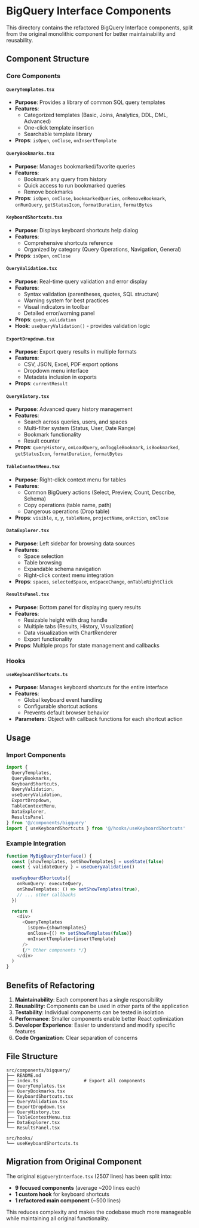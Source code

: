 # BigQuery Interface Components

This directory contains the refactored BigQuery Interface components, split from the original monolithic component for better maintainability and reusability.

## Component Structure

### Core Components

#### `QueryTemplates.tsx`
- **Purpose**: Provides a library of common SQL query templates
- **Features**: 
  - Categorized templates (Basic, Joins, Analytics, DDL, DML, Advanced)
  - One-click template insertion
  - Searchable template library
- **Props**: `isOpen`, `onClose`, `onInsertTemplate`

#### `QueryBookmarks.tsx`
- **Purpose**: Manages bookmarked/favorite queries
- **Features**:
  - Bookmark any query from history
  - Quick access to run bookmarked queries
  - Remove bookmarks
- **Props**: `isOpen`, `onClose`, `bookmarkedQueries`, `onRemoveBookmark`, `onRunQuery`, `getStatusIcon`, `formatDuration`, `formatBytes`

#### `KeyboardShortcuts.tsx`
- **Purpose**: Displays keyboard shortcuts help dialog
- **Features**:
  - Comprehensive shortcuts reference
  - Organized by category (Query Operations, Navigation, General)
- **Props**: `isOpen`, `onClose`

#### `QueryValidation.tsx`
- **Purpose**: Real-time query validation and error display
- **Features**:
  - Syntax validation (parentheses, quotes, SQL structure)
  - Warning system for best practices
  - Visual indicators in toolbar
  - Detailed error/warning panel
- **Props**: `query`, `validation`
- **Hook**: `useQueryValidation()` - provides validation logic

#### `ExportDropdown.tsx`
- **Purpose**: Export query results in multiple formats
- **Features**:
  - CSV, JSON, Excel, PDF export options
  - Dropdown menu interface
  - Metadata inclusion in exports
- **Props**: `currentResult`

#### `QueryHistory.tsx`
- **Purpose**: Advanced query history management
- **Features**:
  - Search across queries, users, and spaces
  - Multi-filter system (Status, User, Date Range)
  - Bookmark functionality
  - Result counter
- **Props**: `queryHistory`, `onLoadQuery`, `onToggleBookmark`, `isBookmarked`, `getStatusIcon`, `formatDuration`, `formatBytes`

#### `TableContextMenu.tsx`
- **Purpose**: Right-click context menu for tables
- **Features**:
  - Common BigQuery actions (Select, Preview, Count, Describe, Schema)
  - Copy operations (table name, path)
  - Dangerous operations (Drop table)
- **Props**: `visible`, `x`, `y`, `tableName`, `projectName`, `onAction`, `onClose`

#### `DataExplorer.tsx`
- **Purpose**: Left sidebar for browsing data sources
- **Features**:
  - Space selection
  - Table browsing
  - Expandable schema navigation
  - Right-click context menu integration
- **Props**: `spaces`, `selectedSpace`, `onSpaceChange`, `onTableRightClick`

#### `ResultsPanel.tsx`
- **Purpose**: Bottom panel for displaying query results
- **Features**:
  - Resizable height with drag handle
  - Multiple tabs (Results, History, Visualization)
  - Data visualization with ChartRenderer
  - Export functionality
- **Props**: Multiple props for state management and callbacks

### Hooks

#### `useKeyboardShortcuts.ts`
- **Purpose**: Manages keyboard shortcuts for the entire interface
- **Features**:
  - Global keyboard event handling
  - Configurable shortcut actions
  - Prevents default browser behavior
- **Parameters**: Object with callback functions for each shortcut action

## Usage

### Import Components
```typescript
import {
  QueryTemplates,
  QueryBookmarks,
  KeyboardShortcuts,
  QueryValidation,
  useQueryValidation,
  ExportDropdown,
  TableContextMenu,
  DataExplorer,
  ResultsPanel
} from '@/components/bigquery'
import { useKeyboardShortcuts } from '@/hooks/useKeyboardShortcuts'
```

### Example Integration
```typescript
function MyBigQueryInterface() {
  const [showTemplates, setShowTemplates] = useState(false)
  const { validateQuery } = useQueryValidation()
  
  useKeyboardShortcuts({
    onRunQuery: executeQuery,
    onShowTemplates: () => setShowTemplates(true),
    // ... other callbacks
  })

  return (
    <div>
      <QueryTemplates
        isOpen={showTemplates}
        onClose={() => setShowTemplates(false)}
        onInsertTemplate={insertTemplate}
      />
      {/* Other components */}
    </div>
  )
}
```

## Benefits of Refactoring

1. **Maintainability**: Each component has a single responsibility
2. **Reusability**: Components can be used in other parts of the application
3. **Testability**: Individual components can be tested in isolation
4. **Performance**: Smaller components enable better React optimization
5. **Developer Experience**: Easier to understand and modify specific features
6. **Code Organization**: Clear separation of concerns

## File Structure
```
src/components/bigquery/
├── README.md
├── index.ts                 # Export all components
├── QueryTemplates.tsx
├── QueryBookmarks.tsx
├── KeyboardShortcuts.tsx
├── QueryValidation.tsx
├── ExportDropdown.tsx
├── QueryHistory.tsx
├── TableContextMenu.tsx
├── DataExplorer.tsx
└── ResultsPanel.tsx

src/hooks/
└── useKeyboardShortcuts.ts
```

## Migration from Original Component

The original `BigQueryInterface.tsx` (2507 lines) has been split into:
- **9 focused components** (average ~200 lines each)
- **1 custom hook** for keyboard shortcuts
- **1 refactored main component** (~500 lines)

This reduces complexity and makes the codebase much more manageable while maintaining all original functionality.
